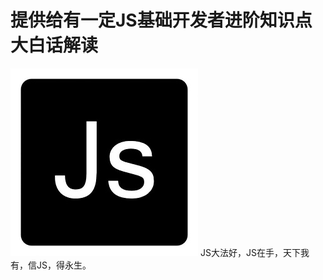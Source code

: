 # 提供给有一定JS基础开发者进阶知识点大白话解读
<img width="300" height="300" src="https://github.com/TerryBeanX2/Dive-Into-JS/raw/master/pics/timg.jpg" />
JS大法好，JS在手，天下我有，信JS，得永生。


